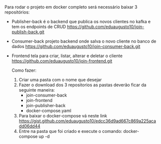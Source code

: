 Para rodar o projeto em docker completo será necessário baixar 3 repositórios:

- Publisher-back é o backend que publica os novos clientes no kafka e tem os endpoints de CRUD
  https://github.com/eduaugusto10/join-publish-back.git
- Consumer-back projeto backend onde salva o novo cliente no banco de dados
  https://github.com/eduaugusto10/join-consumer-back.git
- Frontend tela para criar, listar, alterar e deletar o cliente
  https://github.com/eduaugusto10/join-frontend.git

  Como fazer:
  1. Criar uma pasta com o nome que desejar
  2. Fazer o download dos 3 repositorios as pastas deverão ficar da seguinte maneira:
     - join-consumer-back
     - join-frontend
     - join-publisher-back
     - docker-compose.yaml
  3.  Para baixar o docker-compose vá neste link https://gist.github.com/eduaugusto10/edcc36d9ad667c869a225acadd06dd44
  4.  Entre na pasta que foi criado e execute o comando: docker-compose up -d
  
